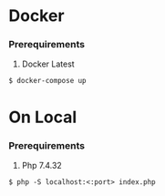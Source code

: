 # Docker

### Prerequirements
1) Docker Latest

```git
$ docker-compose up
```


# On Local

### Prerequirements
1) Php 7.4.32



```git
$ php -S localhost:<:port> index.php
```